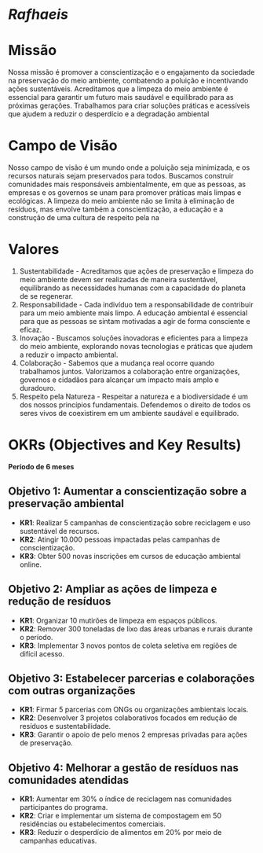 # _Rafhaeis_

# Missão

Nossa missão é promover a conscientização e o engajamento da sociedade na preservação do meio ambiente, combatendo a poluição e incentivando ações sustentáveis. Acreditamos que a limpeza do meio ambiente é essencial para garantir um futuro mais saudável e equilibrado para as próximas gerações. Trabalhamos para criar soluções práticas e acessíveis que ajudem a reduzir o desperdício e a degradação ambiental

# Campo de Visão

Nosso campo de visão é um mundo onde a poluição seja minimizada, e os recursos naturais sejam preservados para todos. Buscamos construir comunidades mais responsáveis ambientalmente, em que as pessoas, as empresas e os governos se unam para promover práticas mais limpas e ecológicas. A limpeza do meio ambiente não se limita à eliminação de resíduos, mas envolve também a conscientização, a educação e a construção de uma cultura de respeito pela na

# Valores

1. Sustentabilidade - Acreditamos que ações de preservação e limpeza do meio ambiente devem ser realizadas de maneira sustentável, equilibrando as necessidades humanas com a capacidade do planeta de se regenerar.
2. Responsabilidade - Cada indivíduo tem a responsabilidade de contribuir para um meio ambiente mais limpo. A educação ambiental é essencial para que as pessoas se sintam motivadas a agir de forma consciente e eficaz.
3. Inovação - Buscamos soluções inovadoras e eficientes para a limpeza do meio ambiente, explorando novas tecnologias e práticas que ajudem a reduzir o impacto ambiental.
4. Colaboração - Sabemos que a mudança real ocorre quando trabalhamos juntos. Valorizamos a colaboração entre organizações, governos e cidadãos para alcançar um impacto mais amplo e duradouro.
5. Respeito pela Natureza - Respeitar a natureza e a biodiversidade é um dos nossos princípios fundamentais. Defendemos o direito de todos os seres vivos de coexistirem em um ambiente saudável e equilibrado.

# OKRs (Objectives and Key Results)
**Período de 6 meses**

## Objetivo 1: Aumentar a conscientização sobre a preservação ambiental
- **KR1**: Realizar 5 campanhas de conscientização sobre reciclagem e uso sustentável de recursos.
- **KR2**: Atingir 10.000 pessoas impactadas pelas campanhas de conscientização.
- **KR3**: Obter 500 novas inscrições em cursos de educação ambiental online.

## Objetivo 2: Ampliar as ações de limpeza e redução de resíduos
- **KR1**: Organizar 10 mutirões de limpeza em espaços públicos.
- **KR2**: Remover 300 toneladas de lixo das áreas urbanas e rurais durante o período.
- **KR3**: Implementar 3 novos pontos de coleta seletiva em regiões de difícil acesso.

## Objetivo 3: Estabelecer parcerias e colaborações com outras organizações
- **KR1**: Firmar 5 parcerias com ONGs ou organizações ambientais locais.
- **KR2**: Desenvolver 3 projetos colaborativos focados em redução de resíduos e sustentabilidade.
- **KR3**: Garantir o apoio de pelo menos 2 empresas privadas para ações de preservação.

## Objetivo 4: Melhorar a gestão de resíduos nas comunidades atendidas
- **KR1**: Aumentar em 30% o índice de reciclagem nas comunidades participantes do programa.
- **KR2**: Criar e implementar um sistema de compostagem em 50 residências ou estabelecimentos comerciais.
- **KR3**: Reduzir o desperdício de alimentos em 20% por meio de campanhas educativas.
